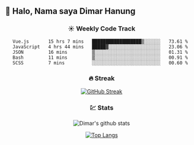 ## 👋 Halo, Nama saya **Dimar Hanung**

<center>

### :sunny: Weekly Code Track
<!--START_SECTION:waka-->
```text
Vue.js       15 hrs 7 mins   ██████████████████▒░░░░░░   73.61 % 
JavaScript   4 hrs 44 mins   █████▓░░░░░░░░░░░░░░░░░░░   23.06 % 
JSON         16 mins         ▒░░░░░░░░░░░░░░░░░░░░░░░░   01.31 % 
Bash         11 mins         ▒░░░░░░░░░░░░░░░░░░░░░░░░   00.91 % 
SCSS         7 mins          ░░░░░░░░░░░░░░░░░░░░░░░░░   00.60 % 
```
<!--END_SECTION:waka-->

### :fire: Streak

[![GitHub Streak](http://github-readme-streak-stats.herokuapp.com?user=dimar-hanung)](https://git.io/streak-stats)

### :chart: Stats

![Dimar's github stats](https://github-readme-stats.vercel.app/api?username=dimar-hanung&show_icons=true&theme=vue)

[![Top Langs](https://github-readme-stats.vercel.app/api/top-langs/?username=dimar-hanung)](#)

</center>
